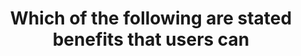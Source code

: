 ---
layout: answer
title: "Which of the following are stated benefits that users can "
blurb: "Visibility of physical cores, EC2 instance affinity and an integrated license manager that promises to help organizations save money on licensing costs ar"
quid: 7
---